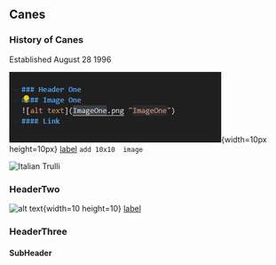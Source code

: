 ## Canes
### History of Canes
<p>Established August 28 1996</p>

![alt text](ImageOne.PNG "ImageOne"){width=10px height=10px}
[label](http://example.com)
```add 10x10  image ```

<img src="https://s3-media0.fl.yelpcdn.com/bphoto/vT7-B55sUk2AJfdOVZbyPg/1000s.jpg" alt="Italian Trulli">


### HeaderTwo
![alt text](ImageTwo.PNG "ImageTwo"){width=10 height=10}
[label](http://example.com)


 
### HeaderThree
#### SubHeader
